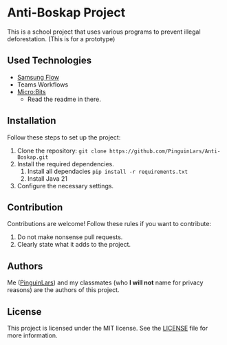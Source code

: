 # Anti-Boskap Project

This is a school project that uses various programs to prevent illegal deforestation. (This is for a prototype)

## Used Technologies

- [Samsung Flow](https://www.samsung.com/us/support/owners/app/samsung_flow)
- Teams Workflows
- [Micro:Bits](https://github.com/PinguinLars/Anti-Boskap/tree/main/.microbit)
   - Read the readme in there.


## Installation

Follow these steps to set up the project:

1. Clone the repository: `git clone https://github.com/PinguinLars/Anti-Boskap.git`
2. Install the required dependencies.
   1. Install all dependacies `pip install -r requirements.txt`
   2. Install Java 21
3. Configure the necessary settings.

## Contribution

Contributions are welcome! Follow these rules if you want to contribute:

1. Do not make nonsense pull requests.
2. Clearly state what it adds to the project.

## Authors
Me ([PinguinLars](https://github.com/PinguinLars#hi-there-my-name-is-pinguinlars)) and my classmates (who **I will not** name for privacy reasons) are the authors of this project.

## License

This project is licensed under the MIT license. See the [LICENSE](LICENSE) file for more information.
